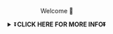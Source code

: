 
<div align="center">
Welcome 🤗


<p>  

<p>  

<p>  

<p>  

<p>  

<p>  

<p>  

  

  <details>

<summary>⏬<b>CLICK HERE FOR MORE INFO⏬</b></summary>

<br>

<br>

    

[![Typing SVG](https://readme-typing-svg.herokuapp.com?font=Bomber+Escort&color=F70000&size=30&lines=Killadism+never+ends)](https://github.com/Flash-Ser)

[![FLASH-SER 📛](https://github.com/Platane/snk/raw/output/github-contribution-grid-snake.svg)](https://github.com/Flash-Ser)

    

<div align="left">

    

- 😜 I’m Emmanuel, 16 years old ♾️

- 🔭 I’m currently working on Nothing Guys😅

- 🌱 I’m currently learning node js

- 👯 I’m looking to collaborate on nobody

- 💬 Ask me about anything. I don't know anything

- 📫 How to reach me: [Whatsapp group](https://chat.whatsapp.com/G0nR6lf5Jml2GRmyuw4Ej5), [Instagram](https://www.instagram.com/ig.flash__ser), [Whatsapp Pm](http://wa.me/919847162499?text=_*♥️🍎𝙷𝙴𝙻𝙻𝙾+𝙵𝙸𝙰𝚂𝙷+𝚂𝙴𝚁+𝙱𝙸𝙶+𝙵𝙰𝙽+𝙱𝚁𝙾♥️🍎*_)

-->

